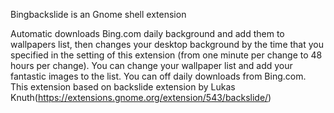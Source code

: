 Bingbackslide is an Gnome shell extension

Automatic downloads Bing.com daily background and add them to wallpapers list, then changes your desktop background by the time that you specified in the setting of this extension (from one minute per change to 48 hours per change). You can change your wallpaper list and add your fantastic images to the list. You can off daily downloads from Bing.com. This extension based on backslide extension by Lukas Knuth(https://extensions.gnome.org/extension/543/backslide/)
